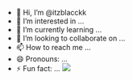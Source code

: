 - 👋 Hi, I’m @itzblacckk
- 👀 I’m interested in ...
- 🌱 I’m currently learning ...
- 💞️ I’m looking to collaborate on ...
- 📫 How to reach me ...
- 😄 Pronouns: ...
- ⚡ Fun fact: ...
<img src="https://i.pinimg.com/originals/dd/c3/2d/ddc32d1a6214029e81b430fa55570d05.gif" style="width=100%" ></img>
<!---
itzblacckk/itzblacckk is a ✨ special ✨ repository because its `README.md` (this file) appears on your GitHub profile.
You can click the Preview link to take a look at your changes.
--->
